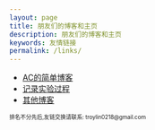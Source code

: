 ```yaml
---
layout: page
title: 朋友们的博客和主页
description: 朋友们的博客和主页
keywords: 友情链接
permalink: /links/
---
```


<ul>
    <li><a href="https://www.acdiao.com/" target="_blank">AC的简单博客</a></li>
    <li><a href="https://blog.cetcweb.cn/" target="_blank">记录实验过程</a></li>
    <li><a href="https://qitablog.com/" target="_blank">其他博客</a></li>
</ul>
<p style="font-size:0.7em;">
排名不分先后,友链交换请联系: troylin0218@gmail.com
</p>
